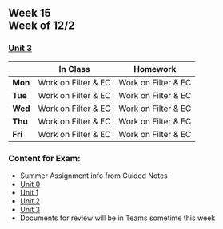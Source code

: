 ## Week 15 <br>Week of 12/2

### [Unit 3](/apcsp/curriculum/3) 

  |       |In Class               |Homework   |
  |-------|---------              |---------  |
  |**Mon**|Work on Filter & EC |Work on Filter & EC |
  |**Tue**|Work on Filter & EC |Work on Filter & EC |
  |**Wed**|Work on Filter & EC |Work on Filter & EC |
  |**Thu**|Work on Filter & EC |Work on Filter & EC |
  |**Fri**|Work on Filter & EC |Work on Filter & EC |


### Content for Exam:

* Summer Assignment info from Guided Notes
* [Unit 0](/apcsp/curriculum/0)
* [Unit 1](/apcsp/curriculum/1)
* [Unit 2](/apcsp/curriculum/2) 
* [Unit 3](/apcsp/curriculum/3) 
* Documents for review will be in Teams sometime this week

<meta http-equiv="refresh" content="300"/>
